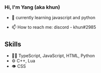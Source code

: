 ### Hi, I'm Yang (aka khun)

- :speech_balloon: currently learning javascript and python

- 📫 How to reach me: discord - khun#2985

## Skills
- 👨‍💻 TypeScript, JavaScript, HTML, Python
- ⚙️ C++, Lua
- 👁️ CSS
<!--
**khun-int/khun-int** is a ✨ _special_ ✨ repository because its `README.md` (this file) appears on your GitHub profile.

Here are some ideas to get you started:

- 🔭 I’m currently working on an electron app
- 🌱 I’m currently learning javascript and python
- 👯 I’m looking to collaborate on ...
- 🤔 I’m looking for help with ...
- 💬 Ask me about ...
- 📫 How to reach me: discord - khun#2985
- 😄 Pronouns: he/him/his
- ⚡ Fun fact: ...

[![Top Langs](https://github-readme-stats.vercel.app/api/top-langs/?username=khun-int)](https://github.com/anuraghazra/github-readme-stats)

![Alt text](https://spotify-recently-played-readme.vercel.app/api?user=5tl1rgk02aft9cylc8xyzdmf4)
-->
